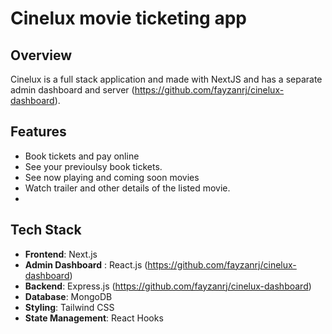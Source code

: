 # Cinelux movie ticketing app

## Overview

Cinelux is a full stack application and made with NextJS and has a separate admin dashboard and server (https://github.com/fayzanrj/cinelux-dashboard).

## Features
- Book tickets and pay online
- See your previoulsy book tickets.
- See now playing and coming soon movies
- Watch trailer and other details of the listed movie.
- 

## Tech Stack
- **Frontend**: Next.js
- **Admin Dashboard** : React.js (https://github.com/fayzanrj/cinelux-dashboard)
- **Backend**: Express.js (https://github.com/fayzanrj/cinelux-dashboard)
- **Database**: MongoDB
- **Styling**: Tailwind CSS
- **State Management**: React Hooks
